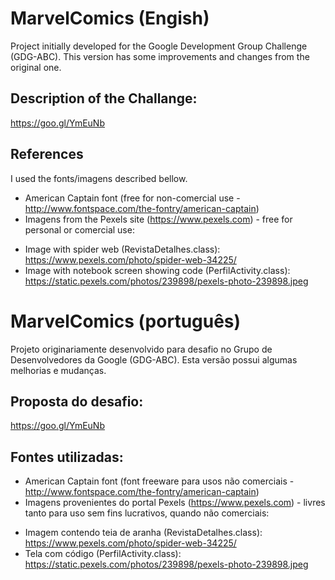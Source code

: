 # MarvelComics (Engish)

Project initially developed for the Google Development Group Challenge (GDG-ABC). This version has some improvements and changes from the original one.

## Description of the Challange:
https://goo.gl/YmEuNb

## References
I used the fonts/imagens described bellow.
- American Captain font (free for non-comercial use - http://www.fontspace.com/the-fontry/american-captain)
- Imagens from the Pexels site (https://www.pexels.com) - free for personal or comercial use:
 * Image with spider web (RevistaDetalhes.class): https://www.pexels.com/photo/spider-web-34225/
 * Image with notebook screen showing code (PerfilActivity.class): https://static.pexels.com/photos/239898/pexels-photo-239898.jpeg


# MarvelComics (português)
 
Projeto originariamente desenvolvido para desafio no Grupo de Desenvolvedores da Google (GDG-ABC). Esta versão possui algumas melhorias e mudanças.

## Proposta do desafio: 

https://goo.gl/YmEuNb
 

## Fontes utilizadas:

- American Captain font (font freeware para usos não comerciais - http://www.fontspace.com/the-fontry/american-captain)
- Imagens provenientes do portal Pexels (https://www.pexels.com) - livres tanto para uso sem fins lucrativos, quando não comerciais:
 * Imagem contendo teia de aranha (RevistaDetalhes.class): https://www.pexels.com/photo/spider-web-34225/
 * Tela com código (PerfilActivity.class): https://static.pexels.com/photos/239898/pexels-photo-239898.jpeg


